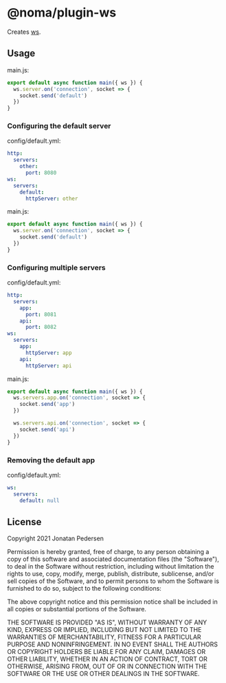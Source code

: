 # @noma/plugin-ws

Creates [ws](https://www.npmjs.com/package/ws).

## Usage

main.js:

``` js
export default async function main({ ws }) {
  ws.server.on('connection', socket => {
    socket.send('default')
  })
}
```

### Configuring the default server

config/default.yml:

``` yml
http:
  servers:
    other:
      port: 8080
ws:
  servers:
    default:
      httpServer: other
```

main.js:

``` js
export default async function main({ ws }) {
  ws.server.on('connection', socket => {
    socket.send('default')
  })
}
```

### Configuring multiple servers

config/default.yml:

``` yml
http:
  servers:
    app:
      port: 8081
    api:
      port: 8082
ws:
  servers:
    app:
      httpServer: app
    api:
      httpServer: api
```

main.js:

``` js
export default async function main({ ws }) {
  ws.servers.app.on('connection', socket => {
    socket.send('app')
  })

  ws.servers.api.on('connection', socket => {
    socket.send('api')
  })
}
```

### Removing the default app

config/default.yml:

``` yml
ws:
  servers:
    default: null
```

## License

Copyright 2021 Jonatan Pedersen 

Permission is hereby granted, free of charge, to any person obtaining a copy of this software and associated documentation files (the "Software"), to deal in the Software without restriction, including without limitation the rights to use, copy, modify, merge, publish, distribute, sublicense, and/or sell copies of the Software, and to permit persons to whom the Software is furnished to do so, subject to the following conditions:

The above copyright notice and this permission notice shall be included in all copies or substantial portions of the Software.

THE SOFTWARE IS PROVIDED "AS IS", WITHOUT WARRANTY OF ANY KIND, EXPRESS OR IMPLIED, INCLUDING BUT NOT LIMITED TO THE WARRANTIES OF MERCHANTABILITY, FITNESS FOR A PARTICULAR PURPOSE AND NONINFRINGEMENT. IN NO EVENT SHALL THE AUTHORS OR COPYRIGHT HOLDERS BE LIABLE FOR ANY CLAIM, DAMAGES OR OTHER LIABILITY, WHETHER IN AN ACTION OF CONTRACT, TORT OR OTHERWISE, ARISING FROM, OUT OF OR IN CONNECTION WITH THE SOFTWARE OR THE USE OR OTHER DEALINGS IN THE SOFTWARE.
